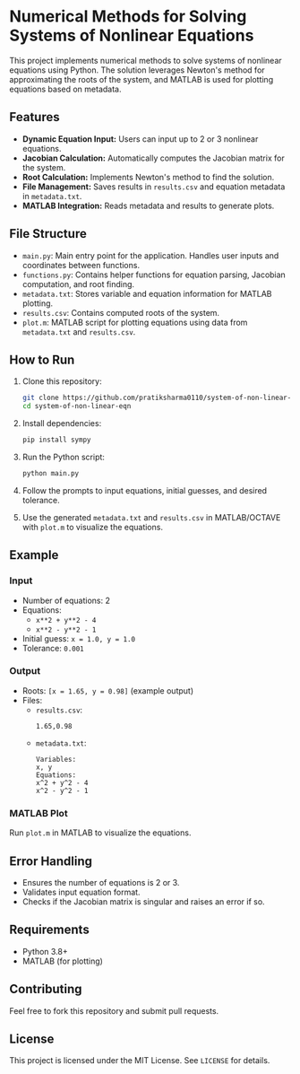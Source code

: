 # Numerical Methods for Solving Systems of Nonlinear Equations

This project implements numerical methods to solve systems of nonlinear equations using Python. The solution leverages Newton's method for approximating the roots of the system, and MATLAB is used for plotting equations based on metadata.

## Features

- **Dynamic Equation Input:** Users can input up to 2 or 3 nonlinear equations.
- **Jacobian Calculation:** Automatically computes the Jacobian matrix for the system.
- **Root Calculation:** Implements Newton's method to find the solution.
- **File Management:** Saves results in `results.csv` and equation metadata in `metadata.txt`.
- **MATLAB Integration:** Reads metadata and results to generate plots.

## File Structure

- `main.py`: Main entry point for the application. Handles user inputs and coordinates between functions.
- `functions.py`: Contains helper functions for equation parsing, Jacobian computation, and root finding.
- `metadata.txt`: Stores variable and equation information for MATLAB plotting.
- `results.csv`: Contains computed roots of the system.
- `plot.m`: MATLAB script for plotting equations using data from `metadata.txt` and `results.csv`.

## How to Run

1. Clone this repository:

   ```bash
   git clone https://github.com/pratiksharma0110/system-of-non-linear-eqn
   cd system-of-non-linear-eqn
   ```

2. Install dependencies:

   ```bash
   pip install sympy
   ```

3. Run the Python script:

   ```bash
   python main.py
   ```

4. Follow the prompts to input equations, initial guesses, and desired tolerance.

5. Use the generated `metadata.txt` and `results.csv` in MATLAB/OCTAVE with `plot.m` to visualize the equations.

## Example

### Input

- Number of equations: 2
- Equations:
  - `x**2 + y**2 - 4`
  - `x**2 - y**2 - 1`
- Initial guess: `x = 1.0, y = 1.0`
- Tolerance: `0.001`

### Output

- Roots: `[x = 1.65, y = 0.98]` (example output)
- Files:
  - `results.csv`:
    ```csv
    1.65,0.98
    ```
  - `metadata.txt`:
    ```
    Variables:
    x, y
    Equations:
    x^2 + y^2 - 4
    x^2 - y^2 - 1
    ```

### MATLAB Plot

Run `plot.m` in MATLAB to visualize the equations.

## Error Handling

- Ensures the number of equations is 2 or 3.
- Validates input equation format.
- Checks if the Jacobian matrix is singular and raises an error if so.

## Requirements

- Python 3.8+
- MATLAB (for plotting)

## Contributing

Feel free to fork this repository and submit pull requests.

## License

This project is licensed under the MIT License. See `LICENSE` for details.
